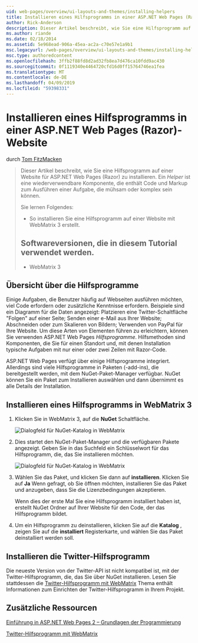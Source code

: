 ```yaml
---
uid: web-pages/overview/ui-layouts-and-themes/installing-helpers
title: Installieren eines Hilfsprogramms in einer ASP.NET Web Pages (Razor) Standort | Microsoft-Dokumentation
author: Rick-Anderson
description: Dieser Artikel beschreibt, wie Sie eine Hilfsprogramm auf einer Website für ASP.NET Web Pages (Razor) zu installieren. Ein Hilfsprogramm ist eine wiederverwendbare Komponente, die Code und Markup pro enthält...
ms.author: riande
ms.date: 02/18/2014
ms.assetid: 5e968ead-906a-45ea-ac2a-c70e57e1a9b1
msc.legacyurl: /web-pages/overview/ui-layouts-and-themes/installing-helpers
msc.type: authoredcontent
ms.openlocfilehash: 3ffb2f88fd8d2ad32fb8ea7d476ca10fdd9ac430
ms.sourcegitcommit: 0f1119340e4464720cfd16d0ff15764746ea1fea
ms.translationtype: MT
ms.contentlocale: de-DE
ms.lasthandoff: 04/09/2019
ms.locfileid: "59398331"
---
```

# <a name="installing-a-helper-in-an-aspnet-web-pages-razor-site"></a>Installieren eines Hilfsprogramms in einer ASP.NET Web Pages (Razor)-Website

durch [Tom FitzMacken](https://github.com/tfitzmac)

> Dieser Artikel beschreibt, wie Sie eine Hilfsprogramm auf einer Website für ASP.NET Web Pages (Razor) zu installieren. Ein *Helper* ist eine wiederverwendbare Komponente, die enthält Code und Markup zum Ausführen einer Aufgabe, die mühsam oder komplex sein können.
> 
> Sie lernen Folgendes:
> 
> - So installieren Sie eine Hilfsprogramm auf einer Website mit WebMatrix 3 erstellt.
>   
> 
> ## <a name="software-versions-used-in-the-tutorial"></a>Softwareversionen, die in diesem Tutorial verwendet werden.
> 
> 
> - WebMatrix 3


## <a name="overview-of-helpers"></a>Übersicht über die Hilfsprogramme

Einige Aufgaben, die Benutzer häufig auf Webseiten ausführen möchten, viel Code erfordern oder zusätzliche Kenntnisse erfordern. Beispiele sind ein Diagramm für die Daten angezeigt: Platzieren eine Twitter-Schaltfläche "Folgen" auf einer Seite; Senden einer e-Mail aus Ihrer Website; Abschneiden oder zum Skalieren von Bildern; Verwenden von PayPal für Ihre Website. Um diese Arten von Elementen führen zu erleichtern, können Sie verwenden ASP.NET Web Pages *Hilfsprogramme*. Hilfsmethoden sind Komponenten, die Sie für einen Standort und, mit denen Installation typische Aufgaben mit nur einer oder zwei Zeilen mit Razor-Code.

ASP.NET Web Pages verfügt über einige Hilfsprogramme integriert. Allerdings sind viele Hilfsprogramme in Paketen (-add-ins), die bereitgestellt werden, mit dem NuGet-Paket-Manager verfügbar. NuGet können Sie ein Paket zum Installieren auswählen und dann übernimmt es alle Details der Installation.

## <a name="installing-a-helper-in-webmatrix-3"></a>Installieren eines Hilfsprogramms in WebMatrix 3

1. Klicken Sie in WebMatrix 3, auf die **NuGet** Schaltfläche.

    ![Dialogfeld für NuGet-Katalog in WebMatrix](installing-helpers/_static/image1.png)
2. Dies startet den NuGet-Paket-Manager und die verfügbaren Pakete angezeigt. Geben Sie in das Suchfeld ein Schlüsselwort für das Hilfsprogramm, die, das Sie installieren möchten.

    ![Dialogfeld für NuGet-Katalog in WebMatrix](installing-helpers/_static/image2.png)
3. Wählen Sie das Paket, und klicken Sie dann auf **installieren**. Klicken Sie auf **Ja** Wenn gefragt, ob Sie öffnen möchten, installieren Sie das Paket und anzugeben, dass Sie die Lizenzbedingungen akzeptieren.

     Wenn dies der erste Mal Sie eine Hilfsprogramm installiert haben ist, erstellt NuGet Ordner auf Ihrer Website für den Code, der das Hilfsprogramm bildet.
4. Um ein Hilfsprogramm zu deinstallieren, klicken Sie auf die **Katalog** , zeigen Sie auf die **installiert** Registerkarte, und wählen Sie das Paket deinstalliert werden soll.

## <a name="installing-the-twitter-helper"></a>Installieren die Twitter-Hilfsprogramm

Die neueste Version von der Twitter-API ist nicht kompatibel ist, mit der Twitter-Hilfsprogramm, die, das Sie über NuGet installieren. Lesen Sie stattdessen die [Twitter-Hilfsprogramm mit WebMatrix](twitter-helper.md) Thema enthält Informationen zum Einrichten der Twitter-Hilfsprogramm in Ihrem Projekt.

<a id="Additional_Resources"></a>
## <a name="additional-resources"></a>Zusätzliche Ressourcen


[Einführung in ASP.NET Web Pages 2 – Grundlagen der Programmierung](../getting-started/introducing-razor-syntax-c.md)

[Twitter-Hilfsprogramm mit WebMatrix](twitter-helper.md)
